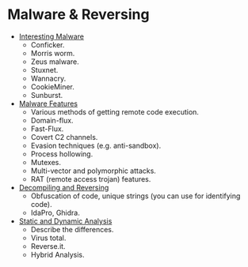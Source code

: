 # Malware & Reversing
- [Interesting Malware](./01_Interesting_Malware.md)
	- Conficker.
	- Morris worm.
	- Zeus malware.
	- Stuxnet.
	- Wannacry.
	- CookieMiner.
	- Sunburst.
- [Malware Features](./02_Malware_Features.md)
	- Various methods of getting remote code execution. 
	- Domain-flux.
	- Fast-Flux.
	- Covert C2 channels.
	- Evasion techniques (e.g. anti-sandbox).
	- Process hollowing. 
	- Mutexes.
	- Multi-vector and polymorphic attacks.
	- RAT (remote access trojan) features.
- [Decompiling and Reversing](./03_Decompiling_and_Reversing.md)
	- Obfuscation of code, unique strings (you can use for identifying code).
	- IdaPro, Ghidra.
- [Static and Dynamic Analysis](./04_Static_and_Dynamic_Analysis.md)
	- Describe the differences.
	- Virus total. 
	- Reverse.it. 
	- Hybrid Analysis.
